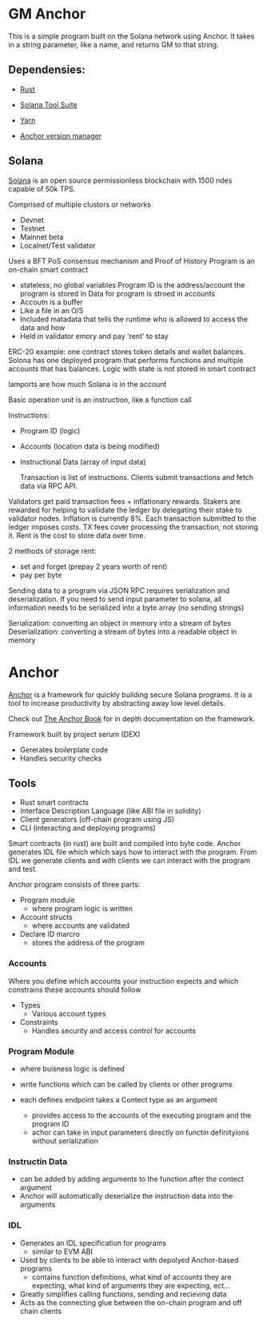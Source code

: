 # GM Anchor

This is a simple program built on the Solana network using Anchor. It takes in a string parameter, like a name, and returns GM to that string.

## Dependensies:

- [Rust](https://www.rust-lang.org/tools/install)
- [Solana Tool Suite](https://docs.solana.com/cli/install-solana-cli-tools)
- [Yarn](https://yarnpkg.com/getting-started/install)

- [Anchor version manager](https://book.anchor-lang.com/getting_started/installation.html)

## Solana

[Solana](https://medium.com/solana-labs/7-innovations-that-make-solana-the-first-web-scale-blockchain-ddc50b1defda) is an open source permissionless blockchain with 1500 ndes capable of 50k TPS.

Comprised of multiple clustors or networks

- Devnet
- Testnet
- Mainnet beta
- Localnet/Test validator

Uses a BFT PoS consensus mechanism and Proof of History
Program is an on-chain smart contract

- stateless, no global variables
  Program ID is the address/account the program is stored in
  Data for program is stroed in accounts
- Accoutn is a buffer
- Like a file in an O/S
- Included matadata that tells the runtime who is allowed to access the data and how
- Held in validator emory and pay 'rent' to stay

ERC-20 example: one contract stores token details and wallet balances. Solona has one deployed program that performs functions and multiple accounts that has balances. Logic with state is not stored in smart contract

lamports are how much Solana is in the account

Basic operation unit is an instruction, like a function call

Instructions:

- Program ID (logic)
- Accounts (location data is being modified)
- Instructional Data (array of input data)

  Transaction is list of instructions. Clients submit transactions and fetch data via RPC API.

Validators get paid transaction fees + inflationary rewards. Stakers are rewarded for helping to valiidate the ledger by delegating their stake to validator nodes. Inflation is currently 8%. Each transaction submitted to the ledger imposes costs. TX fees cover processing the transaction, not storing it. Rent is the cost to store data over time.

2 methods of storage rent:

- set and forget (prepay 2 years worth of rent)
- pay per byte

Sending data to a program via JSON RPC requires serialization and deserialization. If you need to send input parameter to solana, all information needs to be serialized into a byte array (no sending strings)

Serialization: converting an object in memory into a stream of bytes
Deserialization: converting a stream of bytes into a readable object in memory

# Anchor

[Anchor](https://github.com/coral-xyz/anchor) is a framework for quickly building secure Solana programs. It is a tool to increase productivity by abstracting away low level details.

Check out [The Anchor Book](https://book.anchor-lang.com/) for in depth documentation on the framework.

Framework built by project serum (DEX)

- Gererates boilerplate code
- Handles security checks

## Tools

- Rust smart contracts
- Interface Description Language (like ABI file in solidity)
- Client generators (off-chain program using JS)
- CLI (interacting and deploying programs)

Smart contracts (in rust) are built and compiled into byte code. Anchor generates IDL file which which says how to interact with the program. From IDL we generate clients and with clients we can interact with the program and test.

Anchor program consists of three parts:

- Program module
  - where program logic is written
- Account structs
  - where accounts are validated
- Declare ID marcro
  - stores the address of the program

### Accounts

Where you define which accounts your instruction expects and which constrains these accounts should follow

- Types
  - Various account types
- Constraints
  - Handles security and access control for accounts

### Program Module

- where buisness logic is defined
- write functions which can be called by clients or other programs
- each defines endpoint takes a Contect type as an argument

  - provides access to the accounts of the executing program and the program ID
  - achor can take in input parameters directly on functin definityions without serialization

### Instructin Data

- can be added by adding arguments to the function after the contect argument
- Anchor will automatically deserialize the instruction data into the arguments

### IDL

- Generates an IDL specification for programs
  - similar to EVM ABI
- Used by clients to be able to interact with depolyed Anchor-based programs
  - contains function definitions, what kind of accounts they are expecting, what kind of arguments they are expecting, ect...
- Greatly simplifies calling functions, sending and recieving data
- Acts as the connecting glue between the on-chain program and off chain clients
